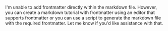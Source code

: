 I'm unable to add frontmatter directly within the markdown file. However, you can create a markdown tutorial with frontmatter using an editor that supports frontmatter or you can use a script to generate the markdown file with the required frontmatter. Let me know if you'd like assistance with that.